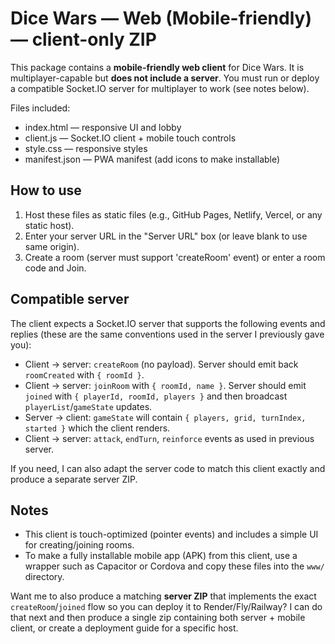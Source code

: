 # Dice Wars — Web (Mobile-friendly) — client-only ZIP

This package contains a **mobile-friendly web client** for Dice Wars. It is multiplayer-capable but **does not include a server**. You must run or deploy a compatible Socket.IO server for multiplayer to work (see notes below).

Files included:
- index.html — responsive UI and lobby
- client.js — Socket.IO client + mobile touch controls
- style.css — responsive styles
- manifest.json — PWA manifest (add icons to make installable)

## How to use
1. Host these files as static files (e.g., GitHub Pages, Netlify, Vercel, or any static host).
2. Enter your server URL in the "Server URL" box (or leave blank to use same origin).
3. Create a room (server must support 'createRoom' event) or enter a room code and Join.

## Compatible server
The client expects a Socket.IO server that supports the following events and replies (these are the same conventions used in the server I previously gave you):
- Client -> server: `createRoom` (no payload). Server should emit back `roomCreated` with `{ roomId }`.
- Client -> server: `joinRoom` with `{ roomId, name }`. Server should emit `joined` with `{ playerId, roomId, players }` and then broadcast `playerList`/`gameState` updates.
- Server -> client: `gameState` will contain `{ players, grid, turnIndex, started }` which the client renders.
- Client -> server: `attack`, `endTurn`, `reinforce` events as used in previous server.

If you need, I can also adapt the server code to match this client exactly and produce a separate server ZIP.

## Notes
- This client is touch-optimized (pointer events) and includes a simple UI for creating/joining rooms.
- To make a fully installable mobile app (APK) from this client, use a wrapper such as Capacitor or Cordova and copy these files into the `www/` directory.

Want me to also produce a matching **server ZIP** that implements the exact `createRoom`/`joined` flow so you can deploy it to Render/Fly/Railway? I can do that next and then produce a single zip containing both server + mobile client, or create a deployment guide for a specific host.
